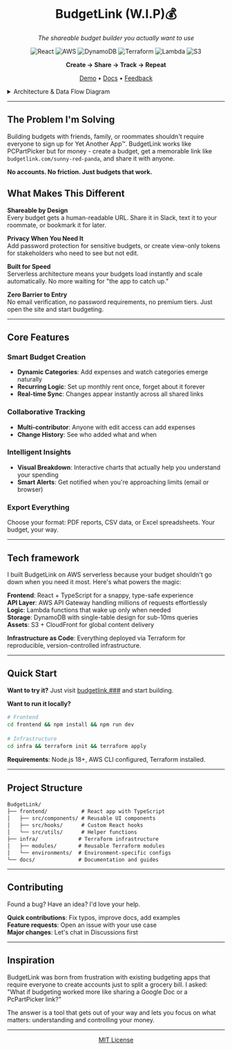 <div align="center">

# BudgetLink (W.I.P)💰
*The shareable budget builder you actually want to use*

</div>

<div align="center">

![React](https://img.shields.io/badge/React-20232A?style=flat&logo=react&logoColor=61DAFB)
![AWS](https://img.shields.io/badge/AWS-232F3E?style=flat&logo=amazon-aws&logoColor=white)
![DynamoDB](https://img.shields.io/badge/DynamoDB-4053D6?style=flat&logo=amazon-dynamodb&logoColor=white)
![Terraform](https://img.shields.io/badge/Terraform-7B42BC?style=flat&logo=terraform&logoColor=white)
![Lambda](https://img.shields.io/badge/Lambda-FF9900?style=flat&logo=aws-lambda&logoColor=white)
![S3](https://img.shields.io/badge/S3-569A31?style=flat&logo=amazon-s3&logoColor=white)

**Create → Share → Track → Repeat**

[Demo](https://budgetlink.com/demo) • [Docs](https://docs.budgetlink.com) • [Feedback](https://github.com/username/budgetlink/issues)

</div>
<details>
<summary>Architecture & Data Flow Diagram</summary>

![Architecture/DataFlow Diagram](DataFlowDiagram.png)

</details>

---

## The Problem I'm Solving

Building budgets with friends, family, or roommates shouldn't require everyone to sign up for Yet Another App™. BudgetLink works like PCPartPicker but for money - create a budget, get a memorable link like `budgetlink.com/sunny-red-panda`, and share it with anyone.

**No accounts. No friction. Just budgets that work.**

## What Makes This Different

**Shareable by Design**  
Every budget gets a human-readable URL. Share it in Slack, text it to your roommate, or bookmark it for later.

**Privacy When You Need It**  
Add password protection for sensitive budgets, or create view-only tokens for stakeholders who need to see but not edit.

**Built for Speed**  
Serverless architecture means your budgets load instantly and scale automatically. No more waiting for "the app to catch up."

**Zero Barrier to Entry**  
No email verification, no password requirements, no premium tiers. Just open the site and start budgeting.

---

## Core Features

### Smart Budget Creation
- **Dynamic Categories**: Add expenses and watch categories emerge naturally
- **Recurring Logic**: Set up monthly rent once, forget about it forever  
- **Real-time Sync**: Changes appear instantly across all shared links

### Collaborative Tracking
- **Multi-contributor**: Anyone with edit access can add expenses
- **Change History**: See who added what and when

### Intelligent Insights
- **Visual Breakdown**: Interactive charts that actually help you understand your spending
- **Smart Alerts**: Get notified when you're approaching limits (email or browser)

### Export Everything
Choose your format: PDF reports, CSV data, or Excel spreadsheets. Your budget, your way.

---

## Tech framework

I built BudgetLink on AWS serverless because your budget shouldn't go down when you need it most. Here's what powers the magic:

**Frontend**: React + TypeScript for a snappy, type-safe experience  
**API Layer**: AWS API Gateway handling millions of requests effortlessly  
**Logic**: Lambda functions that wake up only when needed  
**Storage**: DynamoDB with single-table design for sub-10ms queries  
**Assets**: S3 + CloudFront for global content delivery

**Infrastructure as Code**: Everything deployed via Terraform for reproducible, version-controlled infrastructure.

---

## Quick Start

**Want to try it?** Just visit [budgetlink.###](https://budgetlink.###) and start building.

**Want to run it locally?**

```bash
# Frontend
cd frontend && npm install && npm run dev

# Infrastructure  
cd infra && terraform init && terraform apply
```

**Requirements**: Node.js 18+, AWS CLI configured, Terraform installed.

---

## Project Structure

```
BudgetLink/
├── frontend/           # React app with TypeScript
│   ├── src/components/ # Reusable UI components
│   ├── src/hooks/      # Custom React hooks
│   └── src/utils/      # Helper functions
├── infra/             # Terraform infrastructure
│   ├── modules/       # Reusable Terraform modules
│   └── environments/  # Environment-specific configs
└── docs/              # Documentation and guides
```

---

## Contributing

Found a bug? Have an idea? I'd love your help.

**Quick contributions**: Fix typos, improve docs, add examples  
**Feature requests**: Open an issue with your use case  
**Major changes**: Let's chat in Discussions first

---

## Inspiration

BudgetLink was born from frustration with existing budgeting apps that require everyone to create accounts just to split a grocery bill. I asked: "What if budgeting worked more like sharing a Google Doc or a PcPartPicker link?"

The answer is a tool that gets out of your way and lets you focus on what matters: understanding and controlling your money.

---

<div align="center">

[MIT License](LICENSE)

</div>
